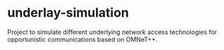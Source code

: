 # underlay-simulation

Project to simulate different underlying network access technologies for opportunistic communications based on OMNeT++.




